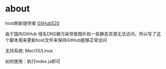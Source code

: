 about 
===============

host刷新提供者 [GitHub520](https://github.com/521xueweihan/GitHub520)

由于国内GitHub 域名DNS被污染导致图片和一些静态资源无法访问，所以写了这个脚本用来更新host文件来保持GitHub能够正常访问


支持系统: MacOS/Linux

如何使用：执行index.js即可
